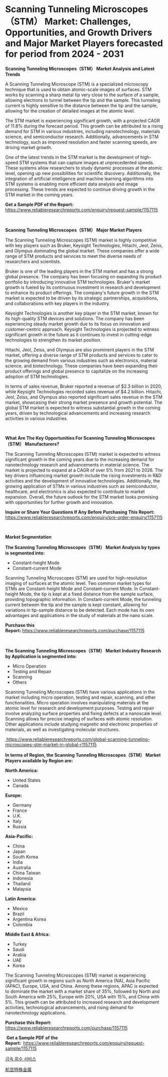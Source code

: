 <p><h1>Scanning Tunneling Microscopes（STM） Market: Challenges, Opportunities, and Growth Drivers and Major Market Players forecasted for period from 2024 - 2031</h1></p><p><strong>Scanning Tunneling Microscopes（STM） Market Analysis and Latest Trends</strong></p>
<p><p>A Scanning Tunneling Microscope (STM) is a specialized microscopy technique that is used to obtain atomic-scale images of surfaces. STM works by scanning a sharp metal tip very close to the surface of a sample, allowing electrons to tunnel between the tip and the sample. This tunneling current is highly sensitive to the distance between the tip and the sample, allowing for the creation of detailed images at the atomic level.</p><p>The STM market is experiencing significant growth, with a projected CAGR of 11.8% during the forecast period. This growth can be attributed to a rising demand for STM in various industries, including nanotechnology, materials science, and semiconductor research. Additionally, advancements in STM technology, such as improved resolution and faster scanning speeds, are driving market growth.</p><p>One of the latest trends in the STM market is the development of high-speed STM systems that can capture images at unprecedented speeds. These systems allow researchers to study dynamic processes at the atomic level, opening up new possibilities for scientific discovery. Additionally, the integration of artificial intelligence and machine learning algorithms into STM systems is enabling more efficient data analysis and image processing. These trends are expected to continue driving growth in the STM market in the coming years.</p></p>
<p><strong>Get a Sample PDF of the Report:&nbsp;</strong> <a href="https://www.reliableresearchreports.com/enquiry/request-sample/1157115">https://www.reliableresearchreports.com/enquiry/request-sample/1157115</a></p>
<p>&nbsp;</p>
<p><strong>Scanning Tunneling Microscopes（STM） Major Market Players</strong></p>
<p><p>The Scanning Tunneling Microscopes (STM) market is highly competitive with key players such as Bruker, Keysight Technologies, Hitachi, Jeol, Zeiss, and Olympus dominating the global market. These companies offer a wide range of STM products and services to meet the diverse needs of researchers and scientists.</p><p>Bruker is one of the leading players in the STM market and has a strong global presence. The company has been focusing on expanding its product portfolio by introducing innovative STM technologies. Bruker's market growth is fueled by its continuous investment in research and development to enhance its product offerings. The company's future growth in the STM market is expected to be driven by its strategic partnerships, acquisitions, and collaborations with key players in the industry.</p><p>Keysight Technologies is another key player in the STM market, known for its high-quality STM devices and solutions. The company has been experiencing steady market growth due to its focus on innovation and customer-centric approach. Keysight Technologies is projected to witness significant growth in the future as it continues to invest in cutting-edge technologies to strengthen its market position.</p><p>Hitachi, Jeol, Zeiss, and Olympus are also prominent players in the STM market, offering a diverse range of STM products and services to cater to the growing demand from various industries such as electronics, material science, and biotechnology. These companies have been expanding their product offerings and global presence to capitalize on the increasing adoption of STM technologies.</p><p>In terms of sales revenue, Bruker reported a revenue of $2.3 billion in 2020, while Keysight Technologies recorded sales revenue of $4.2 billion. Hitachi, Jeol, Zeiss, and Olympus also reported significant sales revenue in the STM market, showcasing their strong market presence and growth potential. The global STM market is expected to witness substantial growth in the coming years, driven by technological advancements and increasing research activities in various industries.</p></p>
<p>&nbsp;</p>
<p><strong>What Are The Key Opportunities For Scanning Tunneling Microscopes（STM） Manufacturers?</strong></p>
<p><p>The Scanning Tunneling Microscopes (STM) market is expected to witness significant growth in the coming years due to the increasing demand for nanotechnology research and advancements in material science. The market is projected to expand at a CAGR of over 5% from 2021 to 2026. The key drivers influencing market growth include the rising investments in R&D activities and the development of innovative technologies. Additionally, the growing application of STMs in various industries such as semiconductor, healthcare, and electronics is also expected to contribute to market expansion. Overall, the future outlook for the STM market looks promising with opportunities for further growth and innovation.</p></p>
<p><strong>Inquire or Share Your Questions If Any Before Purchasing This Report:</strong> <a href="https://www.reliableresearchreports.com/enquiry/pre-order-enquiry/1157115">https://www.reliableresearchreports.com/enquiry/pre-order-enquiry/1157115</a></p>
<p>&nbsp;</p>
<p><strong>Market Segmentation</strong></p>
<p><strong>The Scanning Tunneling Microscopes（STM） Market Analysis by types is segmented into:</strong></p>
<p><ul><li>Constant-height Mode</li><li>Constant-current Mode</li></ul></p>
<p><p>Scanning Tunneling Microscopes (STM) are used for high-resolution imaging of surfaces at the atomic level. Two common market types for STMs are Constant-height Mode and Constant-current Mode. In Constant-height Mode, the tip is kept at a fixed distance from the sample surface, providing topographic information. In Constant-current Mode, the tunneling current between the tip and the sample is kept constant, allowing for variations in tip-sample distance to be detected. Each mode has its own advantages and applications in the study of materials at the nano scale.</p></p>
<p><strong>Purchase this Report:&nbsp;</strong><a href="https://www.reliableresearchreports.com/purchase/1157115">https://www.reliableresearchreports.com/purchase/1157115</a></p>
<p>&nbsp;</p>
<p><strong>The Scanning Tunneling Microscopes（STM） Market Industry Research by Application is segmented into:</strong></p>
<p><ul><li>Micro Operation</li><li>Testing and Repair</li><li>Scanning</li><li>Others</li></ul></p>
<p><p>Scanning Tunneling Microscopes (STM) have various applications in the market including micro operation, testing and repair, scanning, and other functionalities. Micro operation involves manipulating materials at the atomic level for research and development purposes. Testing and repair involve analyzing surface properties and fixing defects at a nanoscale level. Scanning allows for precise imaging of surfaces with atomic resolution. Other applications include studying magnetic and electronic properties of materials, as well as investigating molecular structures.</p></p>
<p><a href="https://www.reliableresearchreports.com/global-scanning-tunneling-microscopes-stm-market-in-global-r1157115">&nbsp;https://www.reliableresearchreports.com/global-scanning-tunneling-microscopes-stm-market-in-global-r1157115</a></p>
<p><strong>In terms of Region, the Scanning Tunneling Microscopes（STM） Market Players available by Region are:</strong></p>
<p>
    <p> <strong> North America: </strong>
        <ul>
            <li>United States</li>
            <li>Canada</li>
        </ul>
        </p> 
    <p> <strong> Europe: </strong>
        <ul>
            <li>Germany</li>
            <li>France</li>
            <li>U.K.</li>
            <li>Italy</li>
            <li>Russia</li>
        </ul>
        </p> 
    <p> <strong> Asia-Pacific: </strong>
        <ul>
            <li>China</li>
            <li>Japan</li>
            <li>South Korea</li>
            <li>India</li>
            <li>Australia</li>
            <li>China Taiwan</li>
            <li>Indonesia</li>
            <li>Thailand</li>
            <li>Malaysia</li>
        </ul>
        </p> 
    <p> <strong> Latin America: </strong>
        <ul>
            <li>Mexico</li>
            <li>Brazil</li>
            <li>Argentina Korea</li>
            <li>Colombia</li>
        </ul>
        </p> 
    <p> <strong> Middle East & Africa: </strong>
        <ul>
            <li>Turkey</li>
            <li>Saudi</li>
            <li>Arabia</li>
            <li>UAE</li>
            <li>Korea</li>
        </ul>
    </p>
    </p>
<p><p>The Scanning Tunneling Microscopes (STM) market is experiencing significant growth in regions such as North America (NA), Asia Pacific (APAC), Europe, USA, and China. Among these regions, APAC is expected to dominate the market with a market share of 35%, followed by North and South America with 25%, Europe with 20%, USA with 15%, and China with 5%. This growth can be attributed to increased research and development activities, technological advancements, and rising demand for nanotechnology applications.</p></p>
<p><strong>Purchase this Report: </strong><a href="https://www.reliableresearchreports.com/purchase/1157115">https://www.reliableresearchreports.com/purchase/1157115</a></p>
<p>&nbsp;<strong>Get a Sample PDF of the Report:&nbsp;&nbsp;</strong><a href="https://www.reliableresearchreports.com/enquiry/request-sample/1157115">https://www.reliableresearchreports.com/enquiry/request-sample/1157115</a></p>
<p><strong></strong></p>
<p><p><a href="https://medium.com/@monserratemohr/%EA%B8%88%EC%86%8D-%ED%9A%8C%EC%88%98-%EC%84%9C%EB%B9%84%EC%8A%A4-%EC%8B%9C%EC%9E%A5-%EC%8B%9C%EC%9E%A5-cagr-%EC%8B%9C%EC%9E%A5-%EB%8F%99%ED%96%A5-%EB%B0%8F-%EC%84%B1%EC%9E%A5-%EC%A0%84%EB%9E%B5%EC%97%90-%EB%8C%80%ED%95%9C-%ED%86%B5%EC%B0%B0%EB%A0%A5-4bb6fe35f1dc">금속 회수 서비스</a></p><p><a href="https://github.com/RandallRunte2023/Market-Research-Report-List-1/blob/main/625567888265.md">航空特殊金属</a></p></p>